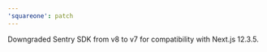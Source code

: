 ```yaml
---
'squareone': patch
---
```


Downgraded Sentry SDK from v8 to v7 for compatibility with Next.js 12.3.5.
